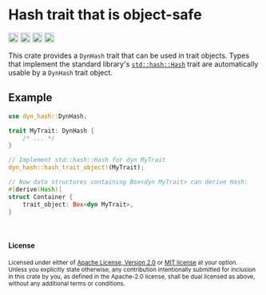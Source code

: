 Hash trait that is object-safe
==============================

[<img alt="github" src="https://img.shields.io/badge/github-dtolnay/dyn--hash-8da0cb?style=for-the-badge&labelColor=555555&logo=github" height="20">](https://github.com/dtolnay/dyn-hash)
[<img alt="crates.io" src="https://img.shields.io/crates/v/dyn-hash.svg?style=for-the-badge&color=fc8d62&logo=rust" height="20">](https://crates.io/crates/dyn-hash)
[<img alt="docs.rs" src="https://img.shields.io/badge/docs.rs-dyn--hash-66c2a5?style=for-the-badge&labelColor=555555&logo=docs.rs" height="20">](https://docs.rs/dyn-hash)
[<img alt="build status" src="https://img.shields.io/github/actions/workflow/status/dtolnay/dyn-hash/ci.yml?branch=master&style=for-the-badge" height="20">](https://github.com/dtolnay/dyn-hash/actions?query=branch%3Amaster)

This crate provides a `DynHash` trait that can be used in trait objects. Types
that implement the standard library's [`std::hash::Hash`] trait are
automatically usable by a `DynHash` trait object.

[`std::hash::Hash`]: https://doc.rust-lang.org/std/hash/trait.Hash.html

## Example

```rust
use dyn_hash::DynHash;

trait MyTrait: DynHash {
    /* ... */
}

// Implement std::hash::Hash for dyn MyTrait
dyn_hash::hash_trait_object!(MyTrait);

// Now data structures containing Box<dyn MyTrait> can derive Hash:
#[derive(Hash)]
struct Container {
    trait_object: Box<dyn MyTrait>,
}
```

<br>

#### License

<sup>
Licensed under either of <a href="LICENSE-APACHE">Apache License, Version
2.0</a> or <a href="LICENSE-MIT">MIT license</a> at your option.
</sup>

<br>

<sub>
Unless you explicitly state otherwise, any contribution intentionally submitted
for inclusion in this crate by you, as defined in the Apache-2.0 license, shall
be dual licensed as above, without any additional terms or conditions.
</sub>
